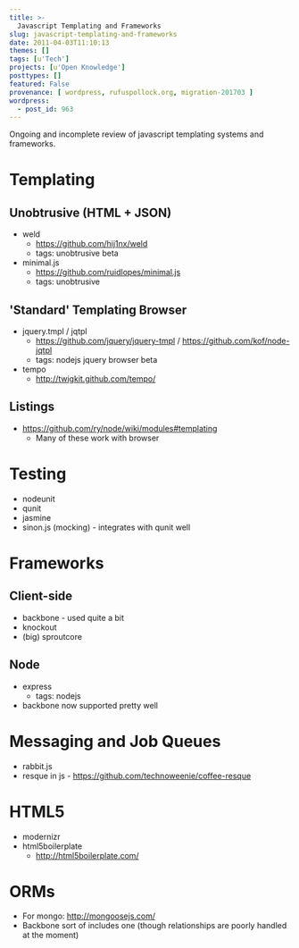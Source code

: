 ```yaml
---
title: >-
  Javascript Templating and Frameworks
slug: javascript-templating-and-frameworks
date: 2011-04-03T11:10:13
themes: []
tags: [u'Tech']
projects: [u'Open Knowledge']
posttypes: []
featured: False
provenance: [ wordpress, rufuspollock.org, migration-201703 ]
wordpress:
  - post_id: 963
---
```


Ongoing and incomplete review of javascript templating systems and frameworks.


# Templating #

## Unobtrusive (HTML + JSON) ##

  * weld
    * <https://github.com/hij1nx/weld>
    * tags: unobtrusive beta
  * minimal.js
    * <https://github.com/ruidlopes/minimal.js>
    * tags: unobtrusive

## 'Standard' Templating Browser ##

  * jquery.tmpl / jqtpl
    * <https://github.com/jquery/jquery-tmpl> / <https://github.com/kof/node-jqtpl>
    * tags: nodejs jquery browser beta
  * tempo
    * <http://twigkit.github.com/tempo/>

## Listings ##

* <https://github.com/ry/node/wiki/modules#templating>
  * Many of these work with browser

# Testing #

* nodeunit
* qunit
* jasmine
* sinon.js (mocking) - integrates with qunit well

# Frameworks #

## Client-side ##

  * backbone - used quite a bit
  * knockout
  * (big) sproutcore

## Node ##

  * express
    * tags: nodejs
  * backbone now supported pretty well

# Messaging and Job Queues #

  * rabbit.js
  * resque in js - <https://github.com/technoweenie/coffee-resque>

# HTML5 #

  * modernizr
  * html5boilerplate
    * <http://html5boilerplate.com/>

# ORMs #

  * For mongo: <http://mongoosejs.com/>
  * Backbone sort of includes one (though relationships are poorly handled at the moment)

